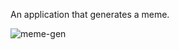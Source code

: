 An application that generates a meme. 


![meme-gen](https://user-images.githubusercontent.com/77082103/235518388-20d081fb-7cbd-4919-bdb6-41ee578d13ef.png)
